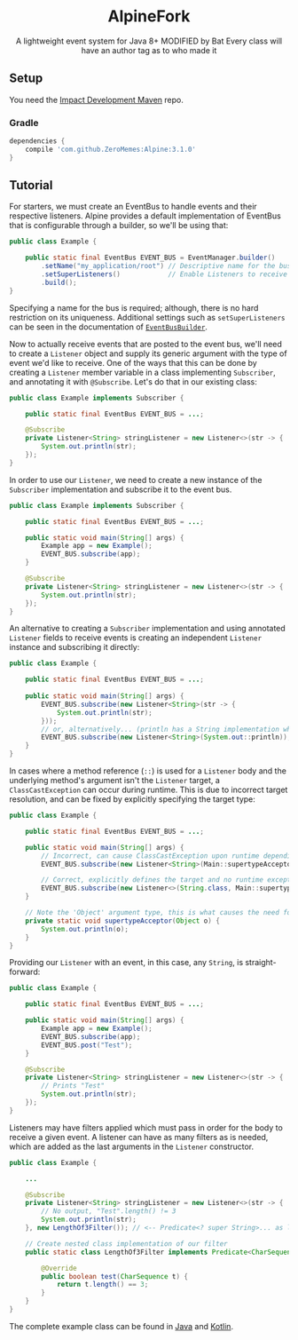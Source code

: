 <div align="center">

# AlpineFork
A lightweight event system for Java 8+ MODIFIED by Bat
Every class will have an author tag as to who made it

</div>

## Setup

You need the [Impact Development Maven](https://impactdevelopment.github.io/maven) repo.

### Gradle

```gradle
dependencies {
    compile 'com.github.ZeroMemes:Alpine:3.1.0'
}
```

## Tutorial

For starters, we must create an EventBus to handle events and their respective listeners.
Alpine provides a default implementation of EventBus that is configurable through a builder, so we'll be using that:

```java
public class Example {

    public static final EventBus EVENT_BUS = EventManager.builder()
        .setName("my_application/root") // Descriptive name for the bus
        .setSuperListeners()            // Enable Listeners to receive subtypes of their target
        .build();
}
```
Specifying a name for the bus is required; although, there is no hard restriction on its uniqueness. Additional settings
such as `setSuperListeners` can be seen in the documentation of [`EventBusBuilder`](src/main/java/me/zero/alpine/bus/EventBusBuilder.java).

Now to actually receive events that are posted to the event bus, we'll need to create a `Listener` object and supply its
generic argument with the type of event we'd like to receive. One of the ways that this can be done by creating a
`Listener` member variable in a class implementing `Subscriber`, and annotating it with `@Subscribe`. Let's do that
in our existing class:

```java
public class Example implements Subscriber {

    public static final EventBus EVENT_BUS = ...;

    @Subscribe
    private Listener<String> stringListener = new Listener<>(str -> {
        System.out.println(str);
    });
}
```
In order to use our `Listener`, we need to create a new instance of the `Subscriber` implementation and subscribe
it to the event bus.
```java
public class Example implements Subscriber {

    public static final EventBus EVENT_BUS = ...;

    public static void main(String[] args) {
        Example app = new Example();
        EVENT_BUS.subscribe(app);
    }

    @Subscribe
    private Listener<String> stringListener = new Listener<>(str -> {
        System.out.println(str);
    });
}
```
An alternative to creating a `Subscriber` implementation and using annotated `Listener` fields to receive events
is creating an independent `Listener` instance and subscribing it directly:
```java
public class Example {

    public static final EventBus EVENT_BUS = ...;
    
    public static void main(String[] args) {
        EVENT_BUS.subscribe(new Listener<String>(str -> {
            System.out.println(str);
        }));
        // or, alternatively... (println has a String implementation which will get bound to here)
        EVENT_BUS.subscribe(new Listener<String>(System.out::println));
    }
}
```
In cases where a method reference (`::`) is used for a `Listener` body and the underlying method's argument isn't the
`Listener` target, a `ClassCastException` can occur during runtime. This is due to incorrect target resolution, and can
be fixed by explicitly specifying the target type:
```java
public class Example {

    public static final EventBus EVENT_BUS = ...;

    public static void main(String[] args) {
        // Incorrect, can cause ClassCastException upon runtime depending on EventBus configuration
        EVENT_BUS.subscribe(new Listener<String>(Main::supertypeAcceptor));

        // Correct, explicitly defines the target and no runtime exception or unintended behavior will occur
        EVENT_BUS.subscribe(new Listener<>(String.class, Main::supertypeAcceptor));
    }

    // Note the 'Object' argument type, this is what causes the need for an explicit target
    private static void supertypeAcceptor(Object o) {
        System.out.println(o);
    }
}
```
Providing our `Listener` with an event, in this case, any `String`, is straight-forward:
```java
public class Example {

    public static final EventBus EVENT_BUS = ...;

    public static void main(String[] args) {
        Example app = new Example();
        EVENT_BUS.subscribe(app);
        EVENT_BUS.post("Test");
    }

    @Subscribe
    private Listener<String> stringListener = new Listener<>(str -> {
        // Prints "Test"
        System.out.println(str);
    });
}
```
Listeners may have filters applied which must pass in order for the body to receive a given event. A listener can have as
many filters as is needed, which are added as the last arguments in the `Listener` constructor.
```java
public class Example {

    ...

    @Subscribe
    private Listener<String> stringListener = new Listener<>(str -> {
        // No output, "Test".length() != 3
        System.out.println(str);
    }, new LengthOf3Filter()); // <-- Predicate<? super String>... as last argument to Listener

    // Create nested class implementation of our filter
    public static class LengthOf3Filter implements Predicate<CharSequence> {

        @Override
        public boolean test(CharSequence t) {
            return t.length() == 3;
        }
    }
}
```
The complete example class can be found in [Java](example/src/main/java/JavaApplication.java) and [Kotlin](example/src/main/kotlin/KotlinApplication.kt).

